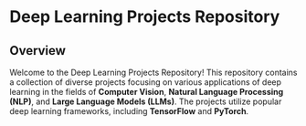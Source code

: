 # Deep Learning Projects Repository

## Overview
Welcome to the Deep Learning Projects Repository! This repository contains a collection of diverse projects focusing on various applications of deep learning in the fields of **Computer Vision**, **Natural Language Processing (NLP)**, and **Large Language Models (LLMs)**. The projects utilize popular deep learning frameworks, including **TensorFlow** and **PyTorch**.


